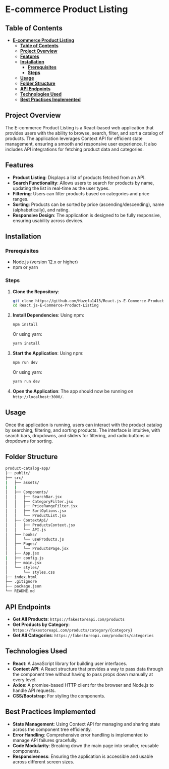 # **E-commerce Product Listing**

## **Table of Contents**

- [**E-commerce Product Listing**](#e-commerce-product-listing)
  - [**Table of Contents**](#table-of-contents)
  - [**Project Overview**](#project-overview)
  - [**Features**](#features)
  - [**Installation**](#installation)
    - [**Prerequisites**](#prerequisites)
    - [**Steps**](#steps)
  - [**Usage**](#usage)
  - [**Folder Structure**](#folder-structure)
  - [**API Endpoints**](#api-endpoints)
  - [**Technologies Used**](#technologies-used)
  - [**Best Practices Implemented**](#best-practices-implemented)

## **Project Overview**

The E-commerce Product Listing is a React-based web application that provides users with the ability to browse, search, filter, and sort a catalog of products. The application leverages Context API for efficient state management, ensuring a smooth and responsive user experience. It also includes API integrations for fetching product data and categories.

## **Features**

- **Product Listing**: Displays a list of products fetched from an API.
- **Search Functionality**: Allows users to search for products by name, updating the list in real-time as the user types.
- **Filtering**: Users can filter products based on categories and price ranges.
- **Sorting**: Products can be sorted by price (ascending/descending), name (alphabetically), and rating.
- **Responsive Design**: The application is designed to be fully responsive, ensuring usability across devices.

## **Installation**

### **Prerequisites**

- Node.js (version 12.x or higher)
- npm or yarn

### **Steps**

1. **Clone the Repository**:

   ```bash
   git clone https://github.com/Huzefa1413/React.js-E-Commerce-Product-Listing.git
   cd React.js-E-Commerce-Product-Listing
   ```

2. **Install Dependencies**:
   Using npm:

   ```bash
   npm install
   ```

   Or using yarn:

   ```bash
   yarn install
   ```

3. **Start the Application**:
   Using npm:

   ```bash
   npm run dev
   ```

   Or using yarn:

   ```bash
   yarn run dev
   ```

4. **Open the Application**:
   The app should now be running on `http://localhost:3000/`.

## **Usage**

Once the application is running, users can interact with the product catalog by searching, filtering, and sorting products. The interface is intuitive, with search bars, dropdowns, and sliders for filtering, and radio buttons or dropdowns for sorting.

## **Folder Structure**

```bash
product-catalog-app/
├── public/
├── src/
|   ├── assets/
|   |
│   ├── Components/
│   │   ├── SearchBar.jsx
│   │   ├── CategoryFilter.jsx
│   │   ├── PriceRangeFilter.jsx
│   │   ├── SortOptions.jsx
│   │   └── ProductList.jsx
│   ├── ContextApi/
│   │   ├── ProductsContext.jsx
│   │   └── API.js
│   ├── hooks/
│   │   └── useProducts.js
│   ├── Pages/
│   │   └── ProductsPage.jsx
│   ├── App.jsx
|   ├── config.js
│   ├── main.jsx
│   └── styles/
│       └── styles.css
├── index.html
├── .gitignore
├── package.json
└── README.md
```

## **API Endpoints**

- **Get All Products**: `https://fakestoreapi.com/products`
- **Get Products by Category**: `https://fakestoreapi.com/products/category/{category}`
- **Get All Categories**: `https://fakestoreapi.com/products/categories`

## **Technologies Used**

- **React**: A JavaScript library for building user interfaces.
- **Context API**: A React structure that provides a way to pass data through the component tree without having to pass props down manually at every level.
- **Axios**: A promise-based HTTP client for the browser and Node.js to handle API requests.
- **CSS/Bootstrap**: For styling the components.

## **Best Practices Implemented**

- **State Management**: Using Context API for managing and sharing state across the component tree efficiently.
- **Error Handling**: Comprehensive error handling is implemented to manage API failures gracefully.
- **Code Modularity**: Breaking down the main page into smaller, reusable components.
- **Responsiveness**: Ensuring the application is accessible and usable across different screen sizes.
